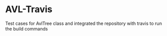 # AVL-Travis

Test cases for AvlTree class and integrated the repository with travis to run the build commands
